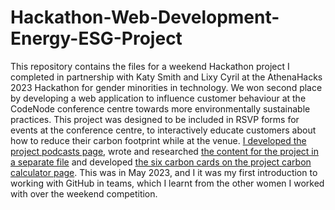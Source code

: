 # Hackathon-Web-Development-Energy-ESG-Project

This repository contains the files for a weekend Hackathon project I completed in partnership with Katy Smith and Lixy Cyril at the AthenaHacks 2023 Hackathon for gender minorities in  technology. We won second place by developing a web application to influence customer behaviour at the CodeNode conference centre towards more environmentally sustainable practices. This project was designed to be included in RSVP forms for events at the conference centre, to interactively educate customers about how to reduce their carbon footprint while at the venue. [I developed the project podcasts page](https://hackathon-energy-project.netlify.app/podcast), wrote and researched [the content for the project in a separate file](https://hackathon-energy-project.netlify.app/) and developed [the six carbon cards on the project carbon calculator page](https://hackathon-energy-project.netlify.app/form). This was in May 2023, and I it was my first introduction to working with GitHub in teams, which I learnt from the other women I worked with over the weekend competition.
